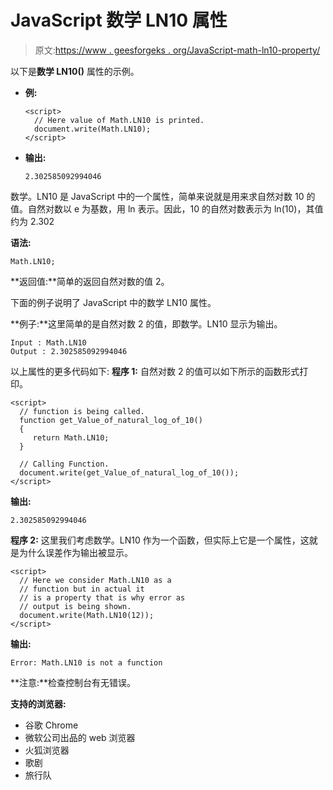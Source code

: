 # JavaScript 数学 LN10 属性

> 原文:[https://www . geesforgeks . org/JavaScript-math-ln10-property/](https://www.geeksforgeeks.org/javascript-math-ln10-property/)

以下是**数学 LN10()** 属性的示例。

*   **例:**

    ```
    <script>
      // Here value of Math.LN10 is printed.
      document.write(Math.LN10);                      
    </script>
    ```

*   **输出:**

    ```
    2.302585092994046
    ```

数学。LN10 是 JavaScript 中的一个属性，简单来说就是用来求自然对数 10 的值。自然对数以 e 为基数，用 ln 表示。因此，10 的自然对数表示为 ln(10)，其值约为 2.302

**语法:**

```
Math.LN10;
```

**返回值:**简单的返回自然对数的值 2。

下面的例子说明了 JavaScript 中的数学 LN10 属性。

**例子:**这里简单的是自然对数 2 的值，即数学。LN10 显示为输出。

```
Input : Math.LN10
Output : 2.302585092994046
```

以上属性的更多代码如下:
**程序 1:** 自然对数 2 的值可以如下所示的函数形式打印。

```
<script>
  // function is being called.
  function get_Value_of_natural_log_of_10()
  {
     return Math.LN10;
  }

  // Calling Function.
  document.write(get_Value_of_natural_log_of_10());
</script>
```

**输出:**

```
2.302585092994046
```

**程序 2:** 这里我们考虑数学。LN10 作为一个函数，但实际上它是一个属性，这就是为什么误差作为输出被显示。

```
<script>
  // Here we consider Math.LN10 as a 
  // function but in actual it
  // is a property that is why error as
  // output is being shown.
  document.write(Math.LN10(12));        
</script>
```

**输出:**

```
Error: Math.LN10 is not a function
```

**注意:**检查控制台有无错误。

**支持的浏览器:**

*   谷歌 Chrome
*   微软公司出品的 web 浏览器
*   火狐浏览器
*   歌剧
*   旅行队